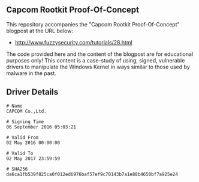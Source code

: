 Capcom Rootkit Proof-Of-Concept
-------------------------------

This repository accompanies the "Capcom Rootkit Proof-Of-Concept" blogpost at the URL below:
  * http://www.fuzzysecurity.com/tutorials/28.html

The code provided here and the content of the blogpost are for educational purposes only! This content is a case-study of using, signed, vulnerable drivers to manipulate the Windows Kernel in ways similar to those used by malware in the past.

Driver Details
--------------

    # Name
    CAPCOM Co.,Ltd.

    # Signing Time
    06 September 2016 05:03:21
	
	# Valid From
	02 May 2016 00:00:00
	
	# Valid To
	02 May 2017 23:59:59

	# SHA256
	da6ca1fb539f825ca0f012ed6976baf57ef9c70143b7a1e88b4650bf7a925e24
